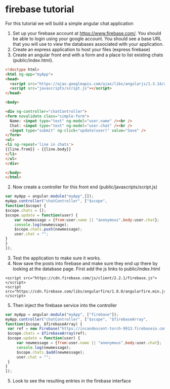 # firebase tutorial
For this tutorial we will build a simple angular chat application

1. Set up your firebase account at https://www.firebase.com/.  You should be able to login using your google account.  You should see a base URL that you will use to view the databases associated with your application.
2. Create an express application to host your files (express firebase)
2. Create an angular front end with a form and a place to list existing chats (public/index.html).
  ```html
<!doctype html>
<html ng-app="myApp">
  <head>
    <script src="https://ajax.googleapis.com/ajax/libs/angularjs/1.3.14/angular.min.js"></script>
    <script src="javascripts/script.js"></script>
  </head>
  
  <body>

  <div ng-controller="chatController">
  <form novalidate class="simple-form">
    Name: <input type="text" ng-model="user.name" /><br />
    Chat: <input type="text" ng-model="user.chat" /><br />
    <input type="submit" ng-click="update(user)" value="Save" />
  </form>
  <ul>
  <li ng-repeat='line in chats'>
  {{line.from}} - {{line.body}}
  </li>
  </ul>
</div>

  </body>
</html>
  ```
2. Now create a controller for this front end (public/javascripts/script.js)

  ```js
var myApp = angular.module("myApp",[]);
myApp.controller("chatController", ["$scope",
function($scope) {
  $scope.chats = [];
  $scope.update = function(user) {
      var newmessage = {from:user.name || "anonymous",body:user.chat};
      console.log(newmessage);
      $scope.chats.push(newmessage);
      user.chat = "";
  }
} 
]);
  ```
3. Test the application to make sure it works.
4. Now save the posts into firebase and make sure they end up there by looking at the database page.  First add the js links to public/index.html

 ```
<script src="https://cdn.firebase.com/js/client/2.2.1/firebase.js"></script>
<script src="https://cdn.firebase.com/libs/angularfire/1.0.0/angularfire.min.js"></script>
 ```
5. Then inject the firebase service into the controller

 ```js
var myApp = angular.module("myApp", ["firebase"]);
myApp.controller("chatController", ["$scope", "$firebaseArray",
function($scope, $firebaseArray) {
  var ref = new Firebase("https://incandescent-torch-9913.firebaseio.com/");
  $scope.chats = $firebaseArray(ref);
  $scope.update = function(user) {
      var newmessage = {from:user.name || "anonymous",body:user.chat};
      console.log(newmessage);
      $scope.chats.$add(newmessage);
      user.chat = "";
  }
} 
]);
 ```
5. Look to see the resulting entries in the firebase interface
